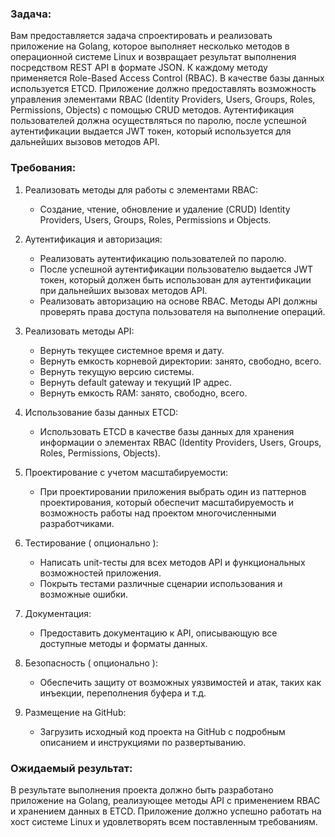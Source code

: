 ### Задача:
Вам предоставляется задача спроектировать и реализовать приложение на Golang, которое выполняет несколько методов в операционной системе Linux и возвращает результат выполнения посредством REST API в формате JSON. К каждому методу применяется Role-Based Access Control (RBAC). В качестве базы данных используется ETCD. Приложение должно предоставлять возможность управления элементами RBAC (Identity Providers, Users, Groups, Roles, Permissions, Objects) с помощью CRUD методов. Аутентификация пользователей должна осуществляться по паролю, после успешной аутентификации выдается JWT токен, который используется для дальнейших вызовов методов API.

### Требования:

1. Реализовать методы для работы с элементами RBAC:
    - Создание, чтение, обновление и удаление (CRUD) Identity Providers, Users, Groups, Roles, Permissions и Objects.

2. Аутентификация и авторизация:
    - Реализовать аутентификацию пользователей по паролю.
    - После успешной аутентификации пользователю выдается JWT токен, который должен быть использован для аутентификации при дальнейших вызовах методов API.
    - Реализовать авторизацию на основе RBAC. Методы API должны проверять права доступа пользователя на выполнение операций.

3. Реализовать методы API:
   - Вернуть текущее системное время и дату.
   - Вернуть емкость корневой директории: занято, свободно, всего.
   - Вернуть текущую версию системы.
   - Вернуть default gateway и текущий IP адрес.
   - Вернуть емкость RAM: занято, свободно, всего.

4. Использование базы данных ETCD:
    - Использовать ETCD в качестве базы данных для хранения информации о элементах RBAC (Identity Providers, Users, Groups, Roles, Permissions, Objects).

5. Проектирование с учетом масштабируемости:
    - При проектировании приложения выбрать один из паттернов проектирования, который обеспечит масштабируемость и возможность работы над проектом многочисленными разработчиками.

6. Тестирование ( опционально ):
    - Написать unit-тесты для всех методов API и функциональных возможностей приложения.
    - Покрыть тестами различные сценарии использования и возможные ошибки.

7. Документация:
    - Предоставить документацию к API, описывающую все доступные методы и форматы данных.

8. Безопасность ( опционально ):
    - Обеспечить защиту от возможных уязвимостей и атак, таких как инъекции, переполнения буфера и т.д.

9. Размещение на GitHub:
    - Загрузить исходный код проекта на GitHub с подробным описанием и инструкциями по развертыванию.

### Ожидаемый результат:
В результате выполнения проекта должно быть разработано приложение на Golang, реализующее методы API с применением RBAC и хранением данных в ETCD. Приложение должно успешно работать на хост системе Linux и удовлетворять всем поставленным требованиям.
